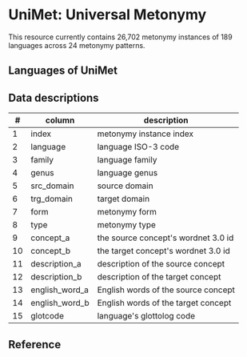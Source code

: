 # UniMet: Universal Metonymy
This resource currently contains 26,702 metonymy instances of 189 languages across 24 metonymy patterns.

## Languages of UniMet



## Data descriptions

| #  | column         | description                         |
|----|----------------|-------------------------------------|
| 1  | index          | metonymy instance index             |
| 2  | language       | language ISO-3 code                 |
| 3  | family         | language family                     |
| 4  | genus          | language genus                      |
| 5  | src_domain     | source domain                       |
| 6  | trg_domain     | target domain                       |
| 7  | form           | metonymy form                       |
| 8  | type           | metonymy type                       |
| 9  | concept_a      | the source concept's wordnet 3.0 id |
| 10 | concept_b      | the target concept's wordnet 3.0 id |
| 11 | description_a  | description of the source concept   |
| 12 | description_b  | description of the target concept   |
| 13 | english_word_a | English words of the source concept |
| 14 | english_word_b | English words of the target concept |
| 15 | glotcode       | language's glottolog code           |

## Reference
